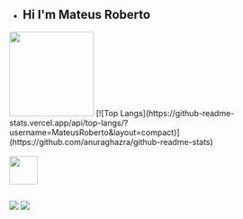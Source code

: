 - ## Hi I'm Mateus Roberto

<div>
    <img height="150em" src="https://github-readme-stats-ten-gilt.vercel.app/api?username=MateusRoberto&show_icons=true&theme=dracula&count_private=true">
    [![Top Langs](https://github-readme-stats.vercel.app/api/top-langs/?username=MateusRoberto&layout=compact)](https://github.com/anuraghazra/github-readme-stats)

<div style="display: inline_block"><br>
  <img height='50em' src="https://cdn.worldvectorlogo.com/logos/html-1.svg">
  
 </div>
  
  ##
 
 <a href="https://www.linkedin.com/in/mateus-roberto-509522264/" target="_blank"><img src="https://img.shields.io/badge/-LinkedIn-%230077B5?style=for-the-badge&logo=linkedin&logoColor=white" target="_blank"></a> 
 <a href = "mailto:mateusroberto2609@gmail.com"><img src="https://img.shields.io/badge/-Gmail-%23333?style=for-the-badge&logo=gmail&logoColor=white" target="_blank"></a>
